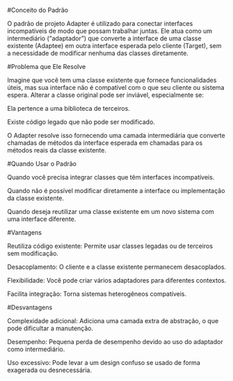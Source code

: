 #Conceito do Padrão

O padrão de projeto Adapter é utilizado para conectar interfaces incompatíveis de modo que possam trabalhar juntas. Ele atua como um intermediário (“adaptador”) que converte a interface de uma classe existente (Adaptee) em outra interface esperada pelo cliente (Target), sem a necessidade de modificar nenhuma das classes diretamente.

#Problema que Ele Resolve

Imagine que você tem uma classe existente que fornece funcionalidades úteis, mas sua interface não é compatível com o que seu cliente ou sistema espera. Alterar a classe original pode ser inviável, especialmente se:

Ela pertence a uma biblioteca de terceiros.

Existe código legado que não pode ser modificado.

O Adapter resolve isso fornecendo uma camada intermediária que converte chamadas de métodos da interface esperada em chamadas para os métodos reais da classe existente.

#Quando Usar o Padrão

Quando você precisa integrar classes que têm interfaces incompatíveis.

Quando não é possível modificar diretamente a interface ou implementação da classe existente.

Quando deseja reutilizar uma classe existente em um novo sistema com uma interface diferente.

#Vantagens

Reutiliza código existente: Permite usar classes legadas ou de terceiros sem modificação.

Desacoplamento: O cliente e a classe existente permanecem desacoplados.

Flexibilidade: Você pode criar vários adaptadores para diferentes contextos.

Facilita integração: Torna sistemas heterogêneos compatíveis.

#Desvantagens

Complexidade adicional: Adiciona uma camada extra de abstração, o que pode dificultar a manutenção.

Desempenho: Pequena perda de desempenho devido ao uso do adaptador como intermediário.

Uso excessivo: Pode levar a um design confuso se usado de forma exagerada ou desnecessária.
